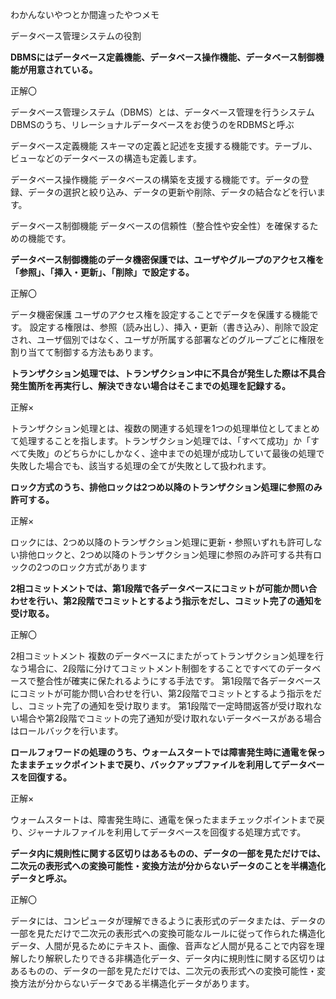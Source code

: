 わかんないやつとか間違ったやつメモ

データベース管理システムの役割

**DBMSにはデータベース定義機能、データベース操作機能、データベース制御機能が用意されている。**

正解〇

データベース管理システム（DBMS）とは、データベース管理を行うシステム
DBMSのうち、リレーショナルデータベースをお使うのをRDBMSと呼ぶ

データベース定義機能
スキーマの定義と記述を支援する機能です。テーブル、ビューなどのデータベースの構造も定義します。

データベース操作機能
データベースの構築を支援する機能です。データの登録、データの選択と絞り込み、データの更新や削除、データの結合などを行います。

データベース制御機能
データベースの信頼性（整合性や安全性）を確保するための機能です。


**データベース制御機能のデータ機密保護では、ユーザやグループのアクセス権を「参照」、「挿入・更新」、「削除」で設定する。**

正解〇

データ機密保護
ユーザのアクセス権を設定することでデータを保護する機能です。
設定する権限は、参照（読み出し）、挿入・更新（書き込み）、削除で設定され、ユーザ個別ではなく、ユーザが所属する部署などのグループごとに権限を割り当てて制御する方法もあります。


**トランザクション処理では、トランザクション中に不具合が発生した際は不具合発生箇所を再実行し、解決できない場合はそこまでの処理を記録する。**

正解×

トランザクション処理とは、複数の関連する処理を1つの処理単位としてまとめて処理することを指します。トランザクション処理では、「すべて成功」か「すべて失敗」のどちらかにしかなく、途中までの処理が成功していて最後の処理で失敗した場合でも、該当する処理の全てが失敗として扱われます。


**ロック方式のうち、排他ロックは2つめ以降のトランザクション処理に参照のみ許可する。**

正解×

ロックには、2つめ以降のトランザクション処理に更新・参照いずれも許可しない排他ロックと、2つめ以降のトランザクション処理に参照のみ許可する共有ロックの2つのロック方式があります


**2相コミットメントでは、第1段階で各データベースにコミットが可能か問い合わせを行い、第2段階でコミットとするよう指示をだし、コミット完了の通知を受け取る。**

正解〇

2相コミットメント
複数のデータベースにまたがってトランザクション処理を行なう場合に、2段階に分けてコミットメント制御をすることですべてのデータベースで整合性が確実に保たれるようにする手法です。
第1段階で各データベースにコミットが可能か問い合わせを行い、第2段階でコミットとするよう指示をだし、コミット完了の通知を受け取ります。
第1段階で一定時間返答が受け取れない場合や第2段階でコミットの完了通知が受け取れないデータベースがある場合はロールバックを行います。


**ロールフォワードの処理のうち、ウォームスタートでは障害発生時に通電を保ったままチェックポイントまで戻り、バックアップファイルを利用してデータベースを回復する。**

正解×

ウォームスタートは、障害発生時に、通電を保ったままチェックポイントまで戻り、ジャーナルファイルを利用してデータベースを回復する処理方式です。


**データ内に規則性に関する区切りはあるものの、データの一部を見ただけでは、二次元の表形式への変換可能性・変換方法が分からないデータのことを半構造化データと呼ぶ。**

正解〇

データには、コンピュータが理解できるように表形式のデータまたは、データの一部を見ただけで二次元の表形式への変換可能なルールに従って作られた構造化データ、人間が見るためにテキスト、画像、音声など人間が見ることで内容を理解したり解釈したりできる非構造化データ、データ内に規則性に関する区切りはあるものの、データの一部を見ただけでは、二次元の表形式への変換可能性・変換方法が分からないデータである半構造化データがあります。